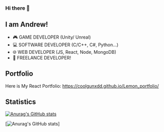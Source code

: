 ### Hi there 👋

## I am Andrew!

- 🎮 GAME DEVELOPER (Unity/ Unreal)
- 💻 SOFTWARE DEVELOPER (C/C++, C#, Python...)
- 🌐 WEB DEVELOPER (JS, React, Node, MongoDB)
- 🙌 FREELANCE DEVELOPER!

## Portfolio
Here is My React Portfolio: https://coolgunxdd.github.io/Lemon_portfolio/ 

## Statistics
[![Anurag's GitHub stats](https://github-readme-stats.vercel.app/api?username=CooLguNxDD&theme=dark)](https://github.com/anuraghazra/github-readme-stats)

[![Anurag's GitHub stats](https://github-readme-stats-eight-theta.vercel.app/api/top-langs/?username=CooLguNxDD&layout=compact&langs_count=8&theme=dark)]


<!--
**CooLguNxDD/CooLguNxDD** is a ✨ _special_ ✨ repository because its `README.md` (this file) appears on your GitHub profile.

Here are some ideas to get you started:

- 🔭 I’m currently working on ...
- 🌱 I’m currently learning ...
- 👯 I’m looking to collaborate on ...
- 🤔 I’m looking for help with ...
- 💬 Ask me about ...
- 📫 How to reach me: ...
- 😄 Pronouns: ...
- ⚡ Fun fact: ...
-->
